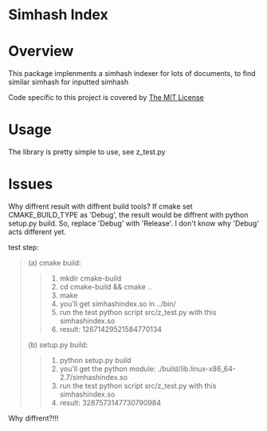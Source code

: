 Simhash Index
==========


Overview
========
This package implenments a simhash indexer for lots of documents, to find similar simhash for inputted simhash

Code specific to this project is covered by [The MIT License](http://opensource.org/licenses/MIT)


Usage
=====
The library is pretty simple to use, see z_test.py


Issues
=======
Why diffrent result with diffrent build tools? If cmake set CMAKE_BUILD_TYPE as 'Debug', the result would be diffrent with python setup.py build. So, replace 'Debug' with 'Release'. I don't know why 'Debug' acts different yet.

test step:
> (a) cmake build:
> > 1. mkdir cmake-build
> > 2. cd cmake-build && cmake ..
> > 3. make
> > 4. you'll get simhashindex.so in ../bin/
> > 5. run the test python script src/z_test.py with this simhashindex.so
> > 6. result: 12671429521584770134
> 
> (b) setup.py build:
> > 1. python setup.py build
> > 2. you'll get the python module: ./build/lib.linux-x86_64-2.7/simhashindex.so 
> > 3. run the test python script src/z_test.py with this simhashindex.so
> > 4. result: 3287573147730790984


Why diffrent?!!!

